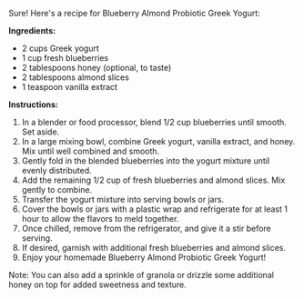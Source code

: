 Sure! Here's a recipe for Blueberry Almond Probiotic Greek Yogurt:

**Ingredients:**
- 2 cups Greek yogurt
- 1 cup fresh blueberries
- 2 tablespoons honey (optional, to taste)
- 2 tablespoons almond slices
- 1 teaspoon vanilla extract

**Instructions:**
1. In a blender or food processor, blend 1/2 cup blueberries until smooth. Set aside.
2. In a large mixing bowl, combine Greek yogurt, vanilla extract, and honey. Mix until well combined and smooth.
3. Gently fold in the blended blueberries into the yogurt mixture until evenly distributed.
4. Add the remaining 1/2 cup of fresh blueberries and almond slices. Mix gently to combine.
5. Transfer the yogurt mixture into serving bowls or jars.
6. Cover the bowls or jars with a plastic wrap and refrigerate for at least 1 hour to allow the flavors to meld together.
7. Once chilled, remove from the refrigerator, and give it a stir before serving.
8. If desired, garnish with additional fresh blueberries and almond slices.
9. Enjoy your homemade Blueberry Almond Probiotic Greek Yogurt!

Note: You can also add a sprinkle of granola or drizzle some additional honey on top for added sweetness and texture.